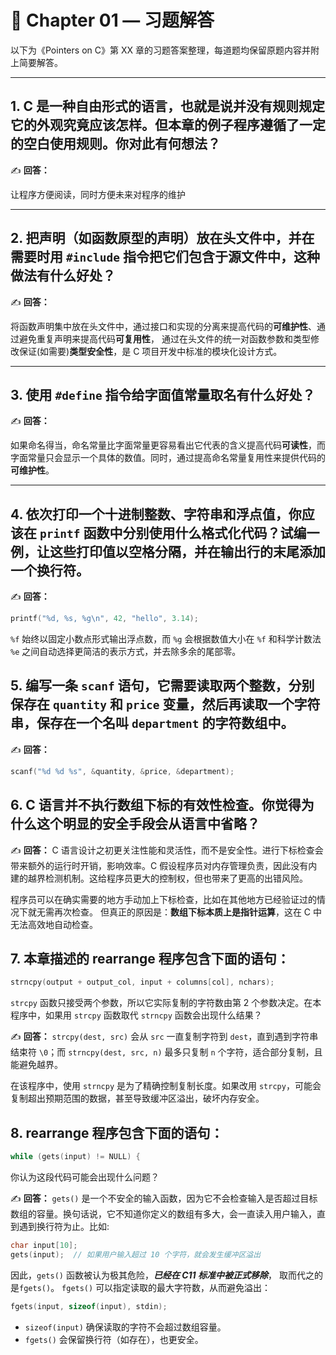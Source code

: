 # 📘 Chapter 01 — 习题解答

以下为《Pointers on C》第 XX 章的习题答案整理，每道题均保留原题内容并附上简要解答。

---

## 1. C 是一种自由形式的语言，也就是说并没有规则规定它的外观究竟应该怎样。但本章的例子程序遵循了一定的空白使用规则。你对此有何想法？

✍️ **回答：**

让程序方便阅读，同时方便未来对程序的维护

---

## 2. 把声明（如函数原型的声明）放在头文件中，并在需要时用 `#include` 指令把它们包含于源文件中，这种做法有什么好处？

✍️ **回答：**

将函数声明集中放在头文件中，通过接口和实现的分离来提高代码的**可维护性**、通过避免重复声明来提高代码**可复用性**， 通过在头文件的统一对函数参数和类型修改保证(如需要)**类型安全性**，是 C 项目开发中标准的模块化设计方式。

---

## 3. 使用 `#define` 指令给字面值常量取名有什么好处？

✍️ **回答：**

如果命名得当，命名常量比字面常量更容易看出它代表的含义提高代码**可读性**，而字面常量只会显示一个具体的数值。同时，通过提高命名常量复用性来提供代码的**可维护性**。

---

## 4. 依次打印一个十进制整数、字符串和浮点值，你应该在 `printf` 函数中分别使用什么格式化代码？试编一例，让这些打印值以空格分隔，并在输出行的末尾添加一个换行符。

✍️ **回答：**

```c
printf("%d, %s, %g\n", 42, "hello", 3.14);
```
`%f` 始终以固定小数点形式输出浮点数，而 `%g` 会根据数值大小在 `%f` 和科学计数法 `%e` 之间自动选择更简洁的表示方式，并去除多余的尾部零。


## 5. 编写一条 `scanf` 语句，它需要读取两个整数，分别保存在 `quantity` 和 `price` 变量，然后再读取一个字符串，保存在一个名叫 `department` 的字符数组中。

✍️ **回答：**

```c
scanf("%d %d %s", &quantity, &price, &department);
```


## 6. C 语言并不执行数组下标的有效性检查。你觉得为什么这个明显的安全手段会从语言中省略？

✍️ **回答：**
C 语言设计之初更关注性能和灵活性，而不是安全性。进行下标检查会带来额外的运行时开销，影响效率。C 假设程序员对内存管理负责，因此没有内建的越界检测机制。这给程序员更大的控制权，但也带来了更高的出错风险。

程序员可以在确实需要的地方手动加上下标检查，比如在其他地方已经验证过的情况下就无需再次检查。
但真正的原因是：**数组下标本质上是指针运算**，这在 C 中无法高效地自动检查。


## 7. 本章描述的 rearrange 程序包含下面的语句：

```c
strncpy(output + output_col, input + columns[col], nchars);
```
`strcpy` 函数只接受两个参数，所以它实际复制的字符数由第 2 个参数决定。在本程序中，如果用 `strcpy` 函数取代 `strncpy` 函数会出现什么结果？

✍️ **回答：**
`strcpy(dest, src)` 会从 `src` 一直复制字符到 `dest`，直到遇到字符串结束符 `\0`；而 `strncpy(dest, src, n)` 最多只复制 `n` 个字符，适合部分复制，且能避免越界。

在该程序中，使用 `strncpy` 是为了精确控制复制长度。如果改用 `strcpy`，可能会复制超出预期范围的数据，甚至导致缓冲区溢出，破坏内存安全。


## 8. rearrange 程序包含下面的语句：
```c
while (gets(input) != NULL) {
```
你认为这段代码可能会出现什么问题？

✍️ **回答：**
`gets()` 是一个不安全的输入函数，因为它不会检查输入是否超过目标数组的容量。换句话说，它不知道你定义的数组有多大，会一直读入用户输入，直到遇到换行符为止。比如:
```c
char input[10];
gets(input);  // 如果用户输入超过 10 个字符，就会发生缓冲区溢出
```
因此，`gets()` 函数被认为极其危险，***已经在 C11 标准中被正式移除***， 取而代之的是`fgets()`。
`fgets()` 可以指定读取的最大字符数，从而避免溢出：
```c
fgets(input, sizeof(input), stdin);
```
- `sizeof(input)` 确保读取的字符不会超过数组容量。
- `fgets()` 会保留换行符（如存在），也更安全。